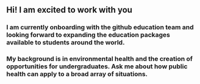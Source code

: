 ## Hi! I am excited to work with you 

### I am currently onboarding with the github education team and looking forward to expanding the education packages available to students around the world. 

### My background is in environmental health and the creation of opportunities for undergraduates. Ask me about how public health can apply to a broad array of situations.  

<!--
**adawright/adawright** is a ✨ _special_ ✨ repository because its `README.md` (this file) appears on your GitHub profile.

Here are some ideas to get you started:

- 🔭 I’m currently working on ...
- 🌱 I’m currently learning ...
- 👯 I’m looking to collaborate on ...
- 🤔 I’m looking for help with ...
- 💬 Ask me about ...
- 📫 How to reach me: ...
- 😄 Pronouns: ...
- ⚡ Fun fact: ...
-->
